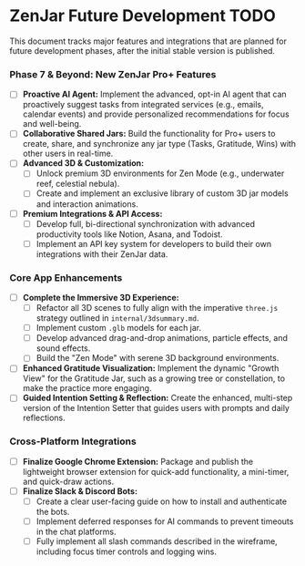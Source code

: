 # ZenJar Future Development TODO

This document tracks major features and integrations that are planned for future development phases, after the initial stable version is published.

### Phase 7 & Beyond: New ZenJar Pro+ Features

-   [ ] **Proactive AI Agent:** Implement the advanced, opt-in AI agent that can proactively suggest tasks from integrated services (e.g., emails, calendar events) and provide personalized recommendations for focus and well-being.
-   [ ] **Collaborative Shared Jars:** Build the functionality for Pro+ users to create, share, and synchronize any jar type (Tasks, Gratitude, Wins) with other users in real-time.
-   [ ] **Advanced 3D & Customization:**
    -   [ ] Unlock premium 3D environments for Zen Mode (e.g., underwater reef, celestial nebula).
    -   [ ] Create and implement an exclusive library of custom 3D jar models and interaction animations.
-   [ ] **Premium Integrations & API Access:**
    -   [ ] Develop full, bi-directional synchronization with advanced productivity tools like Notion, Asana, and Todoist.
    -   [ ] Implement an API key system for developers to build their own integrations with their ZenJar data.

### Core App Enhancements

-   [ ] **Complete the Immersive 3D Experience:**
    -   [ ] Refactor all 3D scenes to fully align with the imperative `three.js` strategy outlined in `internal/3dsummary.md`.
    -   [ ] Implement custom `.glb` models for each jar.
    -   [ ] Develop advanced drag-and-drop animations, particle effects, and sound effects.
    -   [ ] Build the "Zen Mode" with serene 3D background environments.
-   [ ] **Enhanced Gratitude Visualization:** Implement the dynamic "Growth View" for the Gratitude Jar, such as a growing tree or constellation, to make the practice more engaging.
-   [ ] **Guided Intention Setting & Reflection:** Create the enhanced, multi-step version of the Intention Setter that guides users with prompts and daily reflections.

### Cross-Platform Integrations

-   [ ] **Finalize Google Chrome Extension:** Package and publish the lightweight browser extension for quick-add functionality, a mini-timer, and quick-draw actions.
-   [ ] **Finalize Slack & Discord Bots:**
    -   [ ] Create a clear user-facing guide on how to install and authenticate the bots.
    -   [ ] Implement deferred responses for AI commands to prevent timeouts in the chat platforms.
    -   [ ] Fully implement all slash commands described in the wireframe, including focus timer controls and logging wins.
